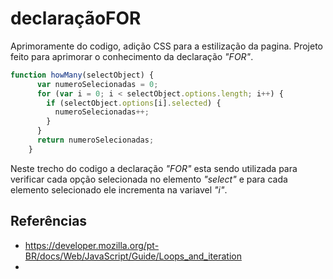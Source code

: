 # declaraçãoFOR
Aprimoramente do codigo, adição CSS para a estilização da pagina. Projeto feito para aprimorar o conhecimento da declaração *"FOR"*.

~~~javascript
function howMany(selectObject) {
      var numeroSelecionadas = 0;
      for (var i = 0; i < selectObject.options.length; i++) {
        if (selectObject.options[i].selected) {
          numeroSelecionadas++;
        }
      }
      return numeroSelecionadas;
    }
~~~
 Neste trecho do codigo a declaração *"FOR"* esta sendo utilizada para verificar cada opção selecionada no elemento *"select"* e para cada elemento selecionado ele incrementa na variavel *"i"*.

 
## Referências           
- https://developer.mozilla.org/pt-BR/docs/Web/JavaScript/Guide/Loops_and_iteration
- 
